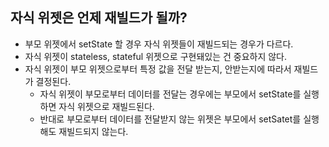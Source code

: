 ## 자식 위젯은 언제 재빌드가 될까?

- 부모 위젯에서 setState 할 경우 자식 위젯들이 재빌드되는 경우가 다르다.
- 자식 위젯이 stateless, stateful 위젯으로 구현돼있는 건 중요하지 않다.
- 자식 위젯이 부모 위젯으로부터 특정 값을 전달 받는지, 안받는지에 따라서 재빌드가 결정된다.
  - 자식 위젯이 부모로부터 데이터를 전달는 경우에는 부모에서 setState를 실행하면 자식 위젯으로 재빌드된다.
  - 반대로 부모로부터 데이터를 전달받지 않는 위젯은 부모에서 setSatet를 실행해도 재빌드되지 않는다.
